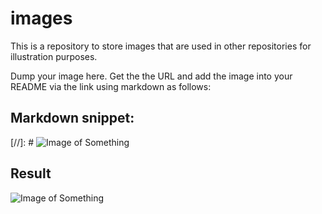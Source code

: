 # images
This is a repository to store images that are used in other repositories for illustration purposes.

Dump your image here. Get the the URL and add the image into your README via the link using markdown as follows:

## Markdown snippet:

[//]: # ![Image of Something](https://github.com/museum4punkt0/images/blob/main/Z_Bewegungsbuch_Meggendorfer_Foto_SPK_Faulstich_ds100-1600x900.jpg)


## Result

![Image of Something](https://github.com/museum4punkt0/images/blob/main/Z_Bewegungsbuch_Meggendorfer_Foto_SPK_Faulstich_ds100-1600x900.jpg)
